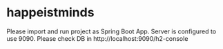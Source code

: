 # happeistminds
Please import and run project as Spring Boot App. Server is configured to use 9090.
Please check DB in http://localhost:9090/h2-console
